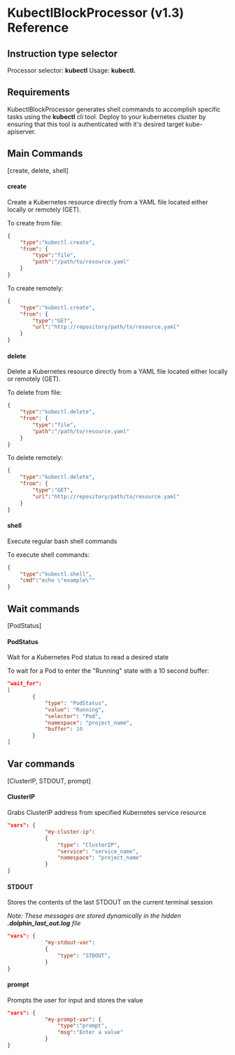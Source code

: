 # KubectlBlockProcessor (v1.3) Reference

## Instruction type selector 

Processor selector: **kubectl**
Usage: **kubectl.<command>**

## Requirements

KubectlBlockProcessor generates shell commands to accomplish specific tasks using the **kubectl**
cli tool. Deploy to your kubernetes cluster by ensuring that this tool is authenticated with it's
desired target kube-apiserver.

## Main Commands

[create, delete, shell]

#### create

Create a Kubernetes resource directly from a YAML file located either locally or remotely (GET).

To create from file:

```json
{
	"type":"kubectl.create",
	"from": {
		"type":"file",
		"path":"/path/to/resource.yaml"
	}
}
```

To create remotely:

```json
{
	"type":"kubectl.create",
	"from": {
		"type":"GET",
		"url":"http://repository/path/to/resource.yaml"
	}
}
```

#### delete

Delete a Kubernetes resource directly from a YAML file located either locally or remotely (GET).

To delete from file:

```json
{
	"type":"kubectl.delete",
	"from": {
		"type":"file",
		"path":"/path/to/resource.yaml"
	}
}
```

To delete remotely:

```json
{
	"type":"kubectl.delete",
	"from": {
		"type":"GET",
		"url":"http://repository/path/to/resource.yaml"
	}
}
```

#### shell

Execute regular bash shell commands

To execute shell commands:

```json
{
	"type":"kubectl.shell",
	"cmd":"echo \"example\""
}
```

## Wait commands

[PodStatus]

#### PodStatus

Wait for a Kubernetes Pod status to read a desired state

To wait for a Pod to enter the "Running" state with a 10 second buffer:

```json
"wait_for": 
[
    	{
    		"type": "PodStatus",
    		"value": "Running",
    		"selector": "Pod",
    		"namespace": "project_name",
    		"buffer": 10
    	}
]
```

## Var commands

[ClusterIP, STDOUT, prompt]

#### ClusterIP

Grabs ClusterIP address from specified Kubernetes service resource

```json
"vars": {
    		"my-cluster-ip": 
    		{
    			"type": "ClusterIP",
    			"service": "service_name",
    			"namespace": "project_name"
    		}
}
```

#### STDOUT

Stores the contents of the last STDOUT on the current terminal session

*Note: These messages are stored dynamically in the hidden **.dolphin_last_out.log** file*

```json
"vars": {
    		"my-stdout-var": 
    		{
    			"type": "STDOUT",
    		}
}
```

#### prompt

Prompts the user for input and stores the value

```json
"vars": {
			"my-prompt-var": {
				"type":"prompt",
				"msg":"Enter a value"
			}
}
```